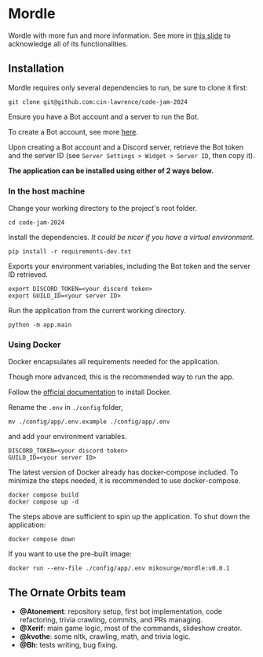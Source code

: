 # Mordle
Wordle with more fun and more information.
See more in [this slide](https://www.google.com) to acknowledge all of its functionalities.

## Installation
Mordle requires only several dependencies to run, be sure to clone it first:
```
git clone git@github.com:cin-lawrence/code-jam-2024
```
Ensure you have a Bot account and a server to run the Bot.

To create a Bot account, see more [here](https://discordpy.readthedocs.io/en/stable/discord.html#creating-a-bot-account).

Upon creating a Bot account and a Discord server, retrieve the Bot token and the server ID (see `Server Settings > Widget > Server ID`, then copy it).

**The application can be installed using either of 2 ways below.**

### In the host machine
Change your working directory to the project's root folder.
```
cd code-jam-2024
```
Install the dependencies. _It could be nicer if you have a virtual environment._
```
pip install -r requirements-dev.txt
```
Exports your environment variables, including the Bot token and the server ID retrieved.
```
export DISCORD_TOKEN=<your discord token>
export GUILD_ID=<your server ID>
```
Run the application from the current working directory.
```
python -m app.main
```

### Using Docker
Docker encapsulates all requirements needed for the application.

Though more advanced, this is the recommended way to run the app.

Follow the [official documentation](https://docs.docker.com/get-docker/) to install Docker.

Rename the `.env` in `./config` folder,
```
mv ./config/app/.env.example ./config/app/.env
```
and add your environment variables.
```
DISCORD_TOKEN=<your discord token>
GUILD_ID=<your server ID>
```
The latest version of Docker already has docker-compose included. To minimize the steps needed, it is recommended to use docker-compose.
```
docker compose build
docker compose up -d
```
The steps above are sufficient to spin up the application. To shut down the application:
```
docker compose down
```
If you want to use the pre-built image:
```
docker run --env-file ./config/app/.env mikosurge/mordle:v0.0.1
```

## The Ornate Orbits team
- **@Atonement**: repository setup, first bot implementation, code refactoring, trivia crawling, commits, and PRs managing.
- **@Xerif**: main game logic, most of the commands, slideshow creator.
- **@kvothe**: some nltk, crawling, math, and trivia logic.
- **@Bh**: tests writing, bug fixing.
